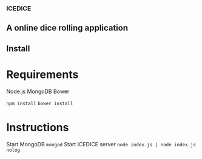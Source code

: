### ICEDICE

## A online dice rolling application

## Install

# Requirements

Node.js
MongoDB
Bower

`npm install`
`bower install`


# Instructions

Start MongoDB `mongod`
Start ICEDICE server `node index.js | node index.js nolog`

